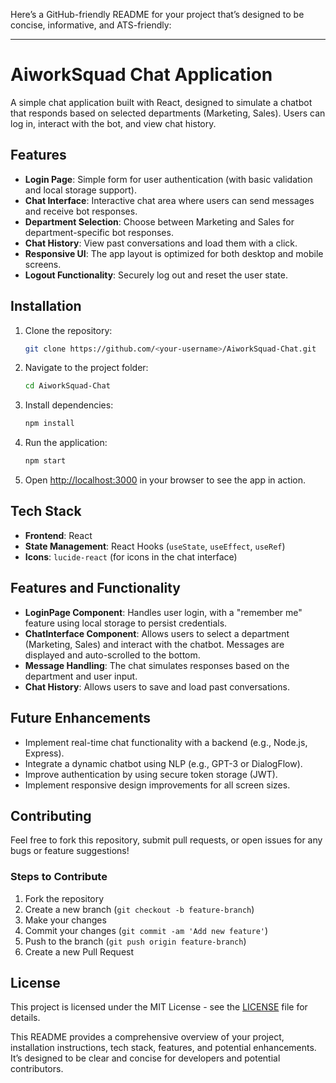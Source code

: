 Here’s a GitHub-friendly README for your project that’s designed to be concise, informative, and ATS-friendly:

---

# **AiworkSquad Chat Application**

A simple chat application built with React, designed to simulate a chatbot that responds based on selected departments (Marketing, Sales). Users can log in, interact with the bot, and view chat history.

## **Features**

- **Login Page**: Simple form for user authentication (with basic validation and local storage support).
- **Chat Interface**: Interactive chat area where users can send messages and receive bot responses.
- **Department Selection**: Choose between Marketing and Sales for department-specific bot responses.
- **Chat History**: View past conversations and load them with a click.
- **Responsive UI**: The app layout is optimized for both desktop and mobile screens.
- **Logout Functionality**: Securely log out and reset the user state.

## **Installation**

1. Clone the repository:

   ```bash
   git clone https://github.com/<your-username>/AiworkSquad-Chat.git
   ```

2. Navigate to the project folder:

   ```bash
   cd AiworkSquad-Chat
   ```

3. Install dependencies:

   ```bash
   npm install
   ```

4. Run the application:

   ```bash
   npm start
   ```

5. Open [http://localhost:3000](http://localhost:3000) in your browser to see the app in action.

## **Tech Stack**

- **Frontend**: React
- **State Management**: React Hooks (`useState`, `useEffect`, `useRef`)
- **Icons**: `lucide-react` (for icons in the chat interface)

## **Features and Functionality**

- **LoginPage Component**: Handles user login, with a "remember me" feature using local storage to persist credentials.
- **ChatInterface Component**: Allows users to select a department (Marketing, Sales) and interact with the chatbot. Messages are displayed and auto-scrolled to the bottom.
- **Message Handling**: The chat simulates responses based on the department and user input.
- **Chat History**: Allows users to save and load past conversations.

## **Future Enhancements**

- Implement real-time chat functionality with a backend (e.g., Node.js, Express).
- Integrate a dynamic chatbot using NLP (e.g., GPT-3 or DialogFlow).
- Improve authentication by using secure token storage (JWT).
- Implement responsive design improvements for all screen sizes.

## **Contributing**

Feel free to fork this repository, submit pull requests, or open issues for any bugs or feature suggestions!

### **Steps to Contribute**

1. Fork the repository
2. Create a new branch (`git checkout -b feature-branch`)
3. Make your changes
4. Commit your changes (`git commit -am 'Add new feature'`)
5. Push to the branch (`git push origin feature-branch`)
6. Create a new Pull Request

## **License**

This project is licensed under the MIT License - see the [LICENSE](LICENSE) file for details.



This README provides a comprehensive overview of your project, installation instructions, tech stack, features, and potential enhancements. It’s designed to be clear and concise for developers and potential contributors.
